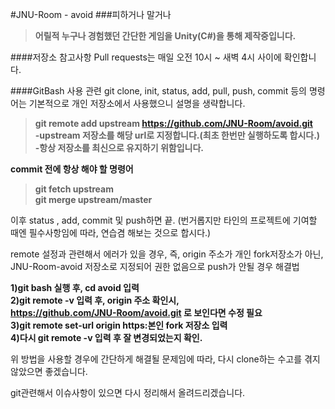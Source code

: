 #JNU-Room - avoid
###피하거나 말거나
>**어릴적 누구나 경험했던 간단한 게임을 Unity(C#)을 통해 제작중입니다.**

####저장소 참고사항
Pull requests는 매일 오전 10시 ~ 새벽 4시 사이에 확인합니다.

####GitBash 사용 관련
git clone, init, status, add, pull, push, commit 등의 명령어는 기본적으로 개인 저장소에서 사용했으니 설명을 생략합니다.
>**git remote add upstream https://github.com/JNU-Room/avoid.git<br>
-upstream 저장소를 해당 url로 지정합니다.(최초 한번만 실행하도록 합시다.)<br>
-항상 저장소를 최신으로 유지하기 위함입니다.**<br>

**commit 전에 항상 해야 할 명령어**
>**git fetch upstream<br>
git merge upstream/master**

이후 status , add, commit 및 push하면 끝. (번거롭지만 타인의 프로젝트에 기여할 때엔 필수사항임에 따라, 연습겸 해보는 것으로 합시다.)

remote 설정과 관련해서 에러가 있을 경우, 즉, origin 주소가 개인 fork저장소가 아닌, JNU-Room-avoid 저장소로 지정되어 권한 없음으로 push가 안될 경우 해결법

**1)git bash 실행 후, cd avoid 입력<br>
2)git remote -v 입력 후, origin 주소 확인시,<br> https://github.com/JNU-Room/avoid.git 로 보인다면 수정 필요<br>
3)git remote set-url origin https:본인 fork 저장소 입력<br>
4)다시 git remote -v 입력 후 잘 변경되었는지 확인.**<br>

위 방법을 사용할 경우에 간단하게 해결될 문제임에 따라, 다시 clone하는 수고를 겪지 않았으면 좋겠습니다.

git관련해서 이슈사항이 있으면 다시 정리해서 올려드리겠습니다.